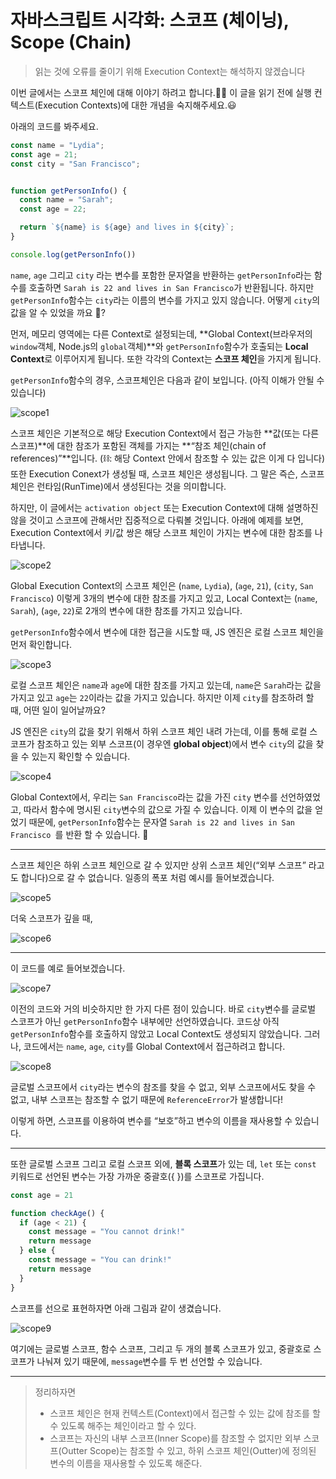 # 자바스크립트 시각화: 스코프 (체이닝), Scope (Chain)

> 읽는 것에 오류를 줄이기 위해 Execution Context는 해석하지 않겠습니다

이번 글에서는 스코프 체인에 대해 이야기 하려고 합니다.🕺🏼 이 글을 읽기 전에 실행 컨텍스트(Execution Contexts)에 대한 개념을 숙지해주세요.😃

아래의 코드를 봐주세요.

```javascript
const name = "Lydia";
const age = 21;
const city = "San Francisco";


function getPersonInfo() {
  const name = "Sarah";
  const age = 22;

  return `${name} is ${age} and lives in ${city}`;
}

console.log(getPersonInfo())
```

`name`, `age` 그리고 `city` 라는 변수를 포함한 문자열을 반환하는 `getPersonInfo`라는 함수를 호출하면 `Sarah is 22 and lives in San Francisco`가 반환됩니다. 하지만 `getPersonInfo`함수는 `city`라는 이름의 변수를 가지고 있지 않습니다. 어떻게 `city`의 값을 알 수 있었을 까요 🤨?

먼저, 메모리 영역에는 다른 Context로 설정되는데, **Global Context(브라우저의 `window`객체,  Node.js의 `global`객체)**와 `getPersonInfo`함수가 호출되는 **Local Context**로 이루어지게 됩니다. 또한 각각의 Context는 **스코프 체인**을 가지게 됩니다.

`getPersonInfo`함수의 경우, 스코프체인은 다음과 같이 보입니다. (아직 이해가 안될 수 있습니다)

![scope1](./gifs/scope1.png)

스코프 체인은 기본적으로 해당 Execution Context에서 접근 가능한 **값(또는 다른 스코프)**에 대한 참조가 포함된 객체를 가지는 **“참조 체인(chain of references)”**입니다. (⛓: 해당 Context 안에서 참조할 수 있는 값은 이게 다 입니다) 또한 Execution Conext가 생성될 때, 스코프 체인은 생성됩니다. 그 말은 즉슨, 스코프체인은 런타임(RunTime)에서 생성된다는 것을 의미합니다.

하지만, 이 글에서는 `activation object` 또는 Execution Context에 대해 설명하진 않을 것이고 스코프에 관해서만 집중적으로 다뤄볼 것입니다. 아래에 예제를 보면, Execution Context에서 키/값 쌍은 해당 스코프 체인이 가지는 변수에 대한 참조를 나타냅니다.

![scope2](./gifs/scope2.png)

Global Execution Context의 스코프 체인은 (`name`, `Lydia`), (`age`, `21`), (`city`, `San Francisco`) 이렇게 3개의 변수에 대한 참조를 가지고 있고, Local Context는 (`name`, `Sarah`), (`age`, `22`)로 2개의 변수에 대한 참조를 가지고 있습니다.

`getPersonInfo`함수에서 변수에 대한 접근을 시도할 때, JS 엔진은 로컬 스코프 체인을 먼저 확인합니다.

![scope3](./gifs/scope3.png)

로컬 스코프 체인은 `name`과 `age`에 대한 참조를 가지고 있는데, `name`은 `Sarah`라는 값을 가지고 있고 `age`는 `22`이라는 값을 가지고 있습니다. 하지만 이제 `city`를 참조하려 할 때, 어떤 일이 일어날까요?

JS 엔진은 `city`의 값을 찾기 위해서 하위 스코프 체인 내려 가는데, 이를 통해 로컬 스코프가 참조하고 있는 외부 스코프(이 경우엔 **global object**)에서 변수 `city`의 값을 찾을 수 있는지 확인할 수 있습니다.

![scope4](./gifs/scope4.gif)

Global Context에서, 우리는 `San Francisco`라는 값을 가진 `city` 변수를 선언하였었고, 따라서 함수에 명시된 `city`변수의 값으로 가질 수 있습니다. 이제 이 변수의 값을 얻었기 때문에, `getPersonInfo`함수는 문자열 `Sarah is 22 and lives in San Francisco `를 반환 할 수 있습니다. 🎉

---

스코프 체인은 하위 스코프 체인으로 갈 수 있지만 상위 스코프 체인(“외부 스코프” 라고도 합니다)으로 갈 수 없습니다. 일종의 폭포 처럼 예시를 들어보겠습니다.

![scope5](./gifs/scope5.png)

더욱 스코프가 깊을 때,

![scope6](./gifs/scope6.png)

---

이 코드를 예로 들어보겠습니다.

![scope7](./gifs/scope7.png)

이전의 코드와 거의 비슷하지만 한 가지 다른 점이 있습니다. 바로 `city`변수를 글로벌 스코프가 아닌 `getPersonInfo`함수 내부에만 선언하였습니다. 코드상 아직 `getPersonInfo`함수를 호출하지 않았고 Local Context도 생성되지 않았습니다. 그러나, 코드에서는 `name`, `age`, `city`를 Global Context에서 접근하려고 합니다.

![scope8](./gifs/scope8.gif)

글로벌 스코프에서 `city`라는 변수의 참조를 찾을 수 없고, 외부 스코프에서도 찾을 수 없고, 내부 스코프는 참조할 수 없기 때문에 `ReferenceError`가 발생합니다!

이렇게 하면, 스코프를 이용하여 변수를 “보호”하고 변수의 이름을 재사용할 수 있습니다.

---

또한 글로벌 스코프 그리고 로컬 스코프 외에, **블록 스코프**가 있는 데, `let` 또는 `const` 키워드로 선언된 변수는 가장 가까운 중괄호({ })를 스코프로 가집니다.

```javascript
const age = 21

function checkAge() {
  if (age < 21) {
    const message = "You cannot drink!"
    return message
  } else {
    const message = "You can drink!"
    return message
  }
} 
```

스코프를 선으로 표현하자면 아래 그림과 같이 생겼습니다.

![scope9](./gifs/scope9.png)

여기에는 글로벌 스코프, 함수 스코프, 그리고 두 개의 블록 스코프가 있고, 중괄호로 스코프가 나눠져 있기 때문에, `message`변수를 두 번 선언할 수 있습니다. 

---

> 정리하자면
> - 스코프 체인은 현재 컨텍스트(Context)에서 접근할 수 있는 값에 참조를 할 수 있도록 해주는 체인이라고 할 수 있다.
> - 스코프는 자신의 내부 스코프(Inner Scope)를 참조할 수 없지만 외부 스코프(Outter Scope)는 참조할 수 있고, 하위 스코프 체인(Outter)에 정의된 변수의 이름을 재사용할 수 있도록 해준다.

